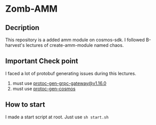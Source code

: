 # Zomb-AMM

## Decription  
This repository is a added amm module on cosmos-sdk.
I followed B-harvest's lectures of create-amm-module named chaos.

## Important Check point  
I faced a lot of protobuf generating issues during this lectures.  

1. must use [protoc-gen-grpc-gateway@v1.16.0](https://github.com/grpc-ecosystem/grpc-gateway/tree/v1.16.0)  
2. must use [protoc-gen-cosmos](https://github.com/regen-network/cosmos-proto)  

## How to start  
I made a start script at root. Just use `sh start.sh`